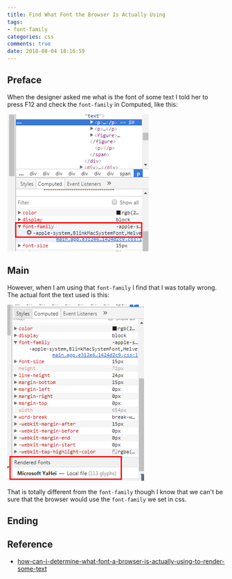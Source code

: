 ```yaml
---
title: Find What Font the Browser Is Actually Using
tags:
- font-family
categories: css
comments: true
date: 2018-08-04 18:16:59
---
```


## Preface

When the designer asked me what is the font of some text I told her to press F12 and check the `font-family` in Computed, like this:

![截图20180804182943](../images/截图20180804182943.png)

## Main

However, when I am using that `font-family` I find that I was totally wrong. The actual font the text used is this:

![截图20180804183017](../images/截图20180804183017.png)

That is totally different from the `font-family` though I know that we can't be sure that the browser would use the `font-family` we set in css.

## Ending

## Reference

- [how-can-i-determine-what-font-a-browser-is-actually-using-to-render-some-text](https://stackoverflow.com/questions/884177/how-can-i-determine-what-font-a-browser-is-actually-using-to-render-some-text)
